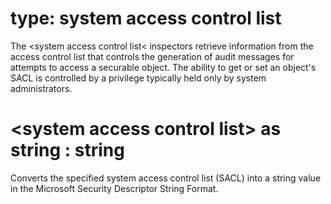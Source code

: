 # type: system access control list

The &lt;system access control list&lt; inspectors retrieve information from the access control list that controls the generation of audit messages for attempts to access a securable object. The ability to get or set an object&#39;s SACL is controlled by a privilege typically held only by system administrators.

# &lt;system access control list&gt; as string : string

Converts the specified system access control list (SACL) into a string value in the Microsoft Security Descriptor String Format.
